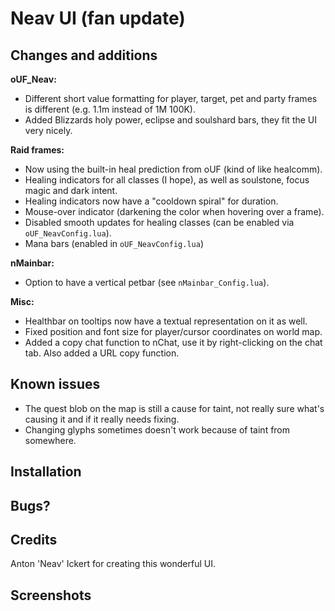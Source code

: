 # Neav UI (fan update)

## Changes and additions

**oUF_Neav:**

- Different short value formatting for player, target, pet and party frames is different (e.g. 1.1m instead of 1M 100K).
- Added Blizzards holy power, eclipse and soulshard bars, they fit the UI very nicely.

**Raid frames:**

- Now using the built-in heal prediction from oUF (kind of like healcomm).
- Healing indicators for all classes (I hope), as well as soulstone, focus magic and dark intent.
- Healing indicators now have a "cooldown spiral" for duration.
- Mouse-over indicator (darkening the color when hovering over a frame).
- Disabled smooth updates for healing classes (can be enabled via `oUF_NeavConfig.lua`).
- Mana bars (enabled in `oUF_NeavConfig.lua`)

**nMainbar:**

- Option to have a vertical petbar (see `nMainbar_Config.lua`).

**Misc:**

- Healthbar on tooltips now have a textual representation on it as well.
- Fixed position and font size for player/cursor coordinates on world map.
- Added a copy chat function to nChat, use it by right-clicking on the chat tab. Also added a URL copy function.

## Known issues

- The quest blob on the map is still a cause for taint, not really sure what's causing it and if it really needs fixing.
- Changing glyphs sometimes doesn't work because of taint from somewhere.

## Installation

## Bugs?

## Credits
Anton 'Neav' Ickert for creating this wonderful UI.

## Screenshots
